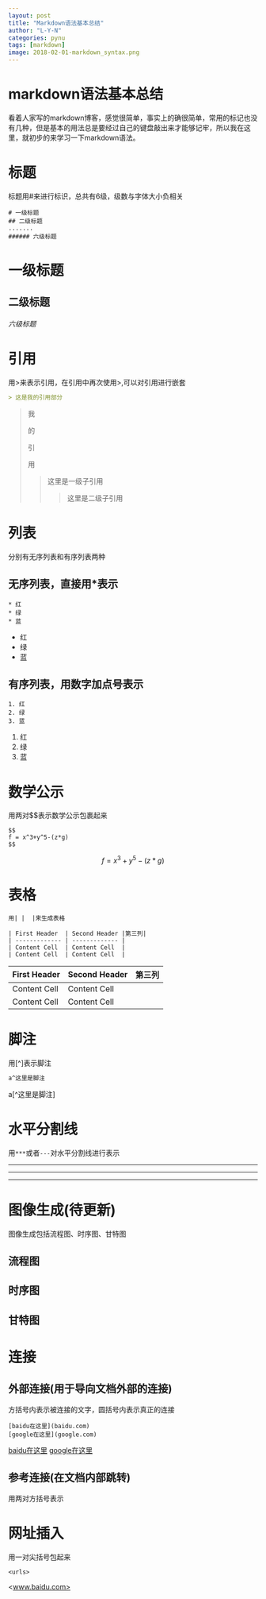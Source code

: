 ```yaml
---
layout: post
title: "Markdown语法基本总结"
author: "L-Y-N"
categories: pynu
tags: [markdown]
image: 2018-02-01-markdown_syntax.png
---
```


# markdown语法基本总结

​	看着人家写的markdown博客，感觉很简单，事实上的确很简单，常用的标记也没有几种，但是基本的用法总是要经过自己的键盘敲出来才能够记牢，所以我在这里，就初步的来学习一下markdown语法。

# 标题

标题用#来进行标识，总共有6级，级数与字体大小负相关

```标题
# 一级标题
## 二级标题
.......
###### 六级标题
```



# 一级标题

## 二级标题

###### 六级标题

# 引用

用>来表示引用，在引用中再次使用>,可以对引用进行嵌套

```markdown
> 这是我的引用部分
```

> 我
>
> 的
>
> 引
>
> 用
>
> > 这里是一级子引用
> >
> > > 这里是二级子引用
> > >
> > > 

# 列表

分别有无序列表和有序列表两种

## 无序列表，直接用*表示

```
* 红
* 绿
* 蓝
```

- 红
- 绿
- 蓝

## 有序列表，用数字加点号表示

```
1. 红
2. 绿
3. 蓝
```

1. 红
2. 绿
3. 蓝

# 数学公示

用两对$$表示数学公示包裹起来

```
$$
f = x^3+y^5-(z*g)
$$

```

$$
f = x^3+y^5-(z*g)
$$

# 表格

`用|	|  |来生成表格`

```
| First Header  | Second Header |第三列|
| ------------- | ------------- |
| Content Cell  | Content Cell  |
| Content Cell  | Content Cell  |
```

| First Header | Second Header | 第三列  |
| ------------ | ------------- | ---- |
| Content Cell | Content Cell  |      |
| Content Cell | Content Cell  |      |

# 脚注

用[^]表示脚注

```markdown
a^这里是脚注
```

a[^这里是脚注]

# 水平分割线

用`***`或者`---`对水平分割线进行表示

------

------

------

# 图像生成(待更新)

图像生成包括流程图、时序图、甘特图

## 流程图

## 时序图

## 甘特图

# 连接

## 外部连接(用于导向文档外部的连接)

方括号内表示被连接的文字，圆括号内表示真正的连接

```
[baidu在这里](baidu.com)
[google在这里](google.com)
```

[baidu在这里](baidu.com)
[google在这里](google.com)

## 参考连接(在文档内部跳转)

用两对方括号表示

# 网址插入

用一对尖括号包起来

`<urls>`

<www.baidu.com>

